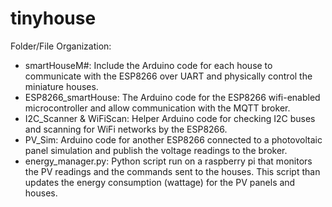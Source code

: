 # tinyhouse
Folder/File Organization:
- smartHouseM#: Include the Arduino code for each house to communicate with the ESP8266 over UART and physically control the miniature houses.
- ESP8266_smartHouse: The Arduino code for the ESP8266 wifi-enabled microcontroller and allow communication with the MQTT broker.
- I2C_Scanner & WiFiScan: Helper Arduino code for checking I2C buses and scanning for WiFi networks by the ESP8266.
- PV_Sim: Arduino code for another ESP8266 connected to a photovoltaic panel simulation and publish the voltage readings to the broker.
- energy_manager.py: Python script run on a raspberry pi that monitors the PV readings and the commands sent to the houses. This script than updates the energy consumption (wattage) for the PV panels and houses.
